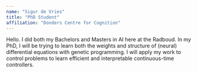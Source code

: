 ```yaml
---
name: "Sigur de Vries"
title: "PhD Student"
affiliation: "Donders Centre for Cognition"
---
```

Hello. I did both my Bachelors and Masters in AI here at the Radboud. In my PhD, I will be trying to learn both the weights and structure of (neural) differential equations with genetic programming. I will apply my work to control problems to learn efficient and interpretable continuous-time controllers.